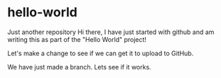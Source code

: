 # hello-world
Just another repository
Hi there,
I have just started with github and am writing this as part of the "Hello World" project!

Let's make a change to see if we can get it to upload to GitHub.

We have just made a branch. Lets see if it works. 
